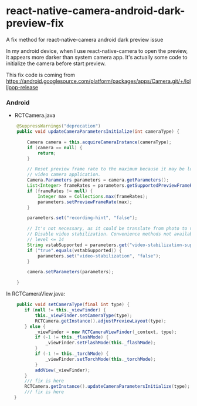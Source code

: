 # react-native-camera-android-dark-preview-fix
A fix method for react-native-camera android dark preview issue

In my android device, when I use react-native-camera to open the preview, it appears more darker than system camera app. It's actually some code to initialize the camera before start preview.

This fix code is coming from https://android.googlesource.com/platform/packages/apps/Camera.git/+/lollipop-release

### Android

- RCTCamera.java

```java
    @SuppressWarnings("deprecation")
    public void updateCameraParametersInitialize(int cameraType) {

        Camera camera = this.acquireCameraInstance(cameraType);
        if (camera == null) {
            return;
        }

        // Reset preview frame rate to the maximum because it may be lowered by
        // video camera application.
        Camera.Parameters parameters = camera.getParameters();
        List<Integer> frameRates = parameters.getSupportedPreviewFrameRates();
        if (frameRates != null) {
            Integer max = Collections.max(frameRates);
            parameters.setPreviewFrameRate(max);
        }

        parameters.set("recording-hint", "false");

        // It's not necessary, as it could be translate from photo to video
        // Disable video stabilization. Convenience methods not available in API
        // level <= 14
        String vstabSupported = parameters.get("video-stabilization-supported");
        if ("true".equals(vstabSupported)) {
            parameters.set("video-stabilization", "false");
        }

        camera.setParameters(parameters);

    }
 ```
 
 In RCTCameraView.java:
 
 ```java
     public void setCameraType(final int type) {
        if (null != this._viewFinder) {
            this._viewFinder.setCameraType(type);
            RCTCamera.getInstance().adjustPreviewLayout(type);
        } else {
            _viewFinder = new RCTCameraViewFinder(_context, type);
            if (-1 != this._flashMode) {
                _viewFinder.setFlashMode(this._flashMode);
            }
            if (-1 != this._torchMode) {
                _viewFinder.setTorchMode(this._torchMode);
            }
            addView(_viewFinder);
        }
        /// fix is here
        RCTCamera.getInstance().updateCameraParametersInitialize(type);
        /// fix is here
    }
 
